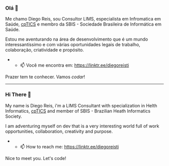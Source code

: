 ### Olá 👋

Me chamo Diego Reis, sou Consultor LIMS, especialista em Infromatica em Saúde, [cpTICS](https://sbis.org.br/profissionais-cptics) e membro da SBIS - Sociedade Brasileira de Informática em Saúde.

Estou me aventurando na área de desenvolvimento que é um mundo interessantíssimo e com várias oportunidades legais de trabalho, colaboração, criatividade e propósito. 

- - 📫 Você me encontra em: https://linktr.ee/diegoreisti

Prazer tem te conhecer. Vamos *codar*!

------



<h3> Hi There 👋 </h3>

My name is Diego Reis, i'm a LIMS Consultant with specialization in Helth Informatics, [cpTICS](https://sbis.org.br/profissionais-cptics) and member of SBIS -  Brazilian Heath Informatics Society.

I am adventuring myself on dev that is a very interesting world full of work opportunities, collaboration, creativity and purpose.

- - 📫 How to reach me: https://linktr.ee/diegoreisti

Nice to meet you. Let's code!


